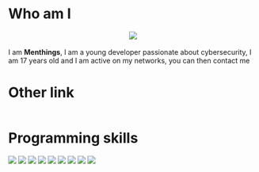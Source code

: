 <meta name="Keywords" content="Menthings">
<meta name="Keywords" content="Menthinqs">


# Who am I
<center><img src="https://media.giphy.com/media/A19JLnrlw4rte/giphy.gif"></center><br>
I am <strong>Menthings</strong>, I am a young developer passionate about cybersecurity, I am 17 years old and I am active on my networks, you can then contact me

# Other link
<a href="https://twitter.com/intent/follow?screen_name=Menthinqs">
  <img src="https://img.shields.io/twitter/follow/Menthinqs?style=social&logo=twitter"alt=""></a>

# Programming skills
<img src="https://img.shields.io/badge/Python-100%25-blue"> <img src="https://img.shields.io/badge/HTML5-100%25-critical">
<img src="https://img.shields.io/badge/CSS3-95%25-264de4"> <img src="https://img.shields.io/badge/PHP-90%25-7c9ddc">
<img src="https://img.shields.io/badge/C-80%25-3c98ef"> <img src="https://img.shields.io/badge/Perl-80%25-6c8c6a">
<img src="https://img.shields.io/badge/Ruby-60%25-870a0a">
<img src="https://img.shields.io/badge/C%2B%2B-50%25-99298d">
<img src="https://img.shields.io/badge/JavaScript-50%25-efdb17">
